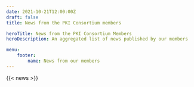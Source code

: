 ```yaml
---
date: 2021-10-21T12:00:00Z
draft: false
title: News from the PKI Consortium members

heroTitle: News from the PKI Consortium Members
heroDescription: An aggregated list of news published by our members

menu: 
    footer:
        name: News from our members
---
```


{{< news >}}